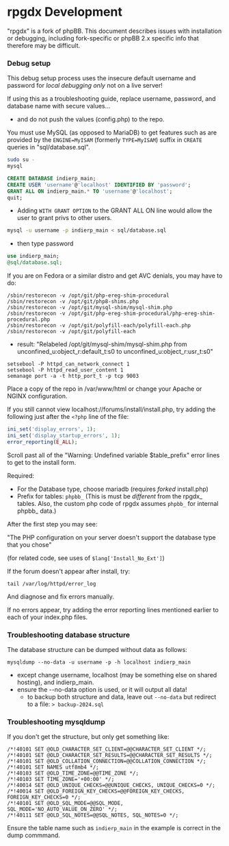# rpgdx Development
"rpgdx" is a fork of phpBB.
This document describes issues with installation or debugging, including fork-specific or phpBB 2.x specific info that therefore may be difficult.

### Debug setup
This debug setup process uses the insecure default username and password for *local debugging only* not on a live server!

If using this as a troubleshooting guide, replace username, password, and database name with secure values...
- and do not push the values (config.php) to the repo.

You must use MySQL (as opposed to MariaDB) to get features such as are provided by the `ENGINE=MyISAM` (formerly `TYPE=MyISAM`) suffix in `CREATE` queries in "sql/database.sql".


```bash
sudo su -
mysql
```

```sql
CREATE DATABASE indierp_main;
CREATE USER 'username'@'localhost' IDENTIFIED BY 'password';
GRANT ALL ON indierp_main.* TO 'username'@'localhost';
quit;
```
- Adding `WITH GRANT OPTION` to the GRANT ALL ON line would allow the user to grant privs to other users.

```bash
mysql -u username -p indierp_main < sql/database.sql
```
- then type password

```sql
use indierp_main;
@sql/database.sql;
```

If you are on Fedora or a similar distro and get AVC denials, you may have to do:
```
/sbin/restorecon -v /opt/git/php-ereg-shim-procedural
/sbin/restorecon -v /opt/git/php8-shims.php
/sbin/restorecon -v /opt/git/mysql-shim/mysql-shim.php
/sbin/restorecon -v /opt/git/php-ereg-shim-procedural/php-ereg-shim-procedural.php
/sbin/restorecon -v /opt/git/polyfill-each/polyfill-each.php
/sbin/restorecon -v /opt/git/polyfill-each
```
- result: "Relabeled /opt/git/mysql-shim/mysql-shim.php from unconfined_u:object_r:default_t:s0 to unconfined_u:object_r:usr_t:s0"

```
setsebool -P httpd_can_network_connect 1
setsebool -P httpd_read_user_content 1
semanage port -a -t http_port_t -p tcp 9003
```

Place a copy of the repo in /var/www/html or change your Apache or NGINX configuration.

If you still cannot view localhost://forums/install/install.php, try adding the following just after the `<?php` line of the file:
```php
ini_set('display_errors', 1);
ini_set('display_startup_errors', 1);
error_reporting(E_ALL);
```

Scroll past all of the "Warning: Undefined variable $table_prefix" error lines to get to the install form.

Required:
- For the Database type, choose mariadb (requires *forked* install.php)
- Prefix for tables: `phpbb_`  (This is must be *different* from the rpgdx_ tables. Also, the custom php code of rpgdx assumes `phpbb_` for internal phpbb_ data.)

After the first step you may see:

"The PHP configuration on your server doesn't support the database type that you chose"

(for related code, see uses of `$lang['Install_No_Ext']`)

If the forum doesn't appear after install, try:
```
tail /var/log/httpd/error_log
```
And diagnose and fix errors manually.

If no errors appear, try adding the error reporting lines mentioned earlier to each of your index.php files.


### Troubleshooting database structure
The database structure can be dumped without data as follows:
```
mysqldump --no-data -u username -p -h localhost indierp_main
```
- except change username, localhost (may be something else on shared hosting), and indierp_main.
- ensure the --no-data option is used, or it will output all data!
  - to backup both structure and data, leave out `--no-data` but redirect to a file: `> backup-2024.sql`

### Troubleshooting mysqldump
If you don't get the structure, but only get something like:
```
/*!40101 SET @OLD_CHARACTER_SET_CLIENT=@@CHARACTER_SET_CLIENT */;
/*!40101 SET @OLD_CHARACTER_SET_RESULTS=@@CHARACTER_SET_RESULTS */;
/*!40101 SET @OLD_COLLATION_CONNECTION=@@COLLATION_CONNECTION */;
/*!40101 SET NAMES utf8mb4 */;
/*!40103 SET @OLD_TIME_ZONE=@@TIME_ZONE */;
/*!40103 SET TIME_ZONE='+00:00' */;
/*!40014 SET @OLD_UNIQUE_CHECKS=@@UNIQUE_CHECKS, UNIQUE_CHECKS=0 */;
/*!40014 SET @OLD_FOREIGN_KEY_CHECKS=@@FOREIGN_KEY_CHECKS, FOREIGN_KEY_CHECKS=0 */;
/*!40101 SET @OLD_SQL_MODE=@@SQL_MODE, SQL_MODE='NO_AUTO_VALUE_ON_ZERO' */;
/*!40111 SET @OLD_SQL_NOTES=@@SQL_NOTES, SQL_NOTES=0 */;
```
Ensure the table name such as `indierp_main` in the example is correct in the dump commmand.